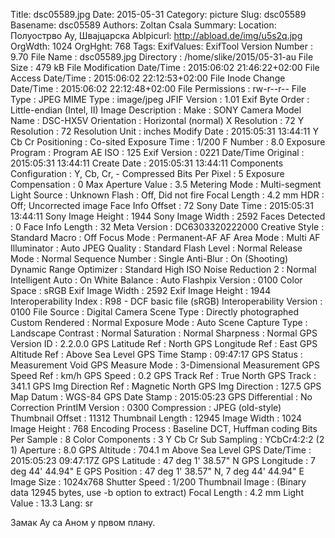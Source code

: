 Title: dsc05589.jpg
Date: 2015-05-31
Category: picture
Slug: dsc05589
Basename: dsc05589
Authors: Zoltan Csala
Summary:
Location: Полуострво Ау, Швајцарска
Ablpicurl: http://abload.de/img/u5s2q.jpg
OrgWdth: 1024
OrgHght: 768
Tags:
ExifValues: ExifTool Version Number : 9.70
            File Name : dsc05589.jpg
            Directory : /home/slike/2015/05-31-au
            File Size : 479 kB
            File Modification Date/Time : 2015:06:02 21:46:22+02:00
            File Access Date/Time : 2015:06:02 22:12:53+02:00
            File Inode Change Date/Time : 2015:06:02 22:12:48+02:00
            File Permissions : rw-r--r--
            File Type : JPEG
            MIME Type : image/jpeg
            JFIF Version : 1.01
            Exif Byte Order : Little-endian (Intel, II)
            Image Description :
            Make : SONY
            Camera Model Name : DSC-HX5V
            Orientation : Horizontal (normal)
            X Resolution : 72
            Y Resolution : 72
            Resolution Unit : inches
            Modify Date : 2015:05:31 13:44:11
            Y Cb Cr Positioning : Co-sited
            Exposure Time : 1/200
            F Number : 8.0
            Exposure Program : Program AE
            ISO : 125
            Exif Version : 0221
            Date/Time Original : 2015:05:31 13:44:11
            Create Date : 2015:05:31 13:44:11
            Components Configuration : Y, Cb, Cr, -
            Compressed Bits Per Pixel : 5
            Exposure Compensation : 0
            Max Aperture Value : 3.5
            Metering Mode : Multi-segment
            Light Source : Unknown
            Flash : Off, Did not fire
            Focal Length : 4.2 mm
            HDR : Off; Uncorrected image
            Face Info Offset : 72
            Sony Date Time : 2015:05:31 13:44:11
            Sony Image Height : 1944
            Sony Image Width : 2592
            Faces Detected : 0
            Face Info Length : 32
            Meta Version : DC6303320222000
            Creative Style : Standard
            Macro : Off
            Focus Mode : Permanent-AF
            AF Area Mode : Multi
            AF Illuminator : Auto
            JPEG Quality : Standard
            Flash Level : Normal
            Release Mode : Normal
            Sequence Number : Single
            Anti-Blur : On (Shooting)
            Dynamic Range Optimizer : Standard
            High ISO Noise Reduction 2 : Normal
            Intelligent Auto : On
            White Balance : Auto
            Flashpix Version : 0100
            Color Space : sRGB
            Exif Image Width : 2592
            Exif Image Height : 1944
            Interoperability Index : R98 - DCF basic file (sRGB)
            Interoperability Version : 0100
            File Source : Digital Camera
            Scene Type : Directly photographed
            Custom Rendered : Normal
            Exposure Mode : Auto
            Scene Capture Type : Landscape
            Contrast : Normal
            Saturation : Normal
            Sharpness : Normal
            GPS Version ID : 2.2.0.0
            GPS Latitude Ref : North
            GPS Longitude Ref : East
            GPS Altitude Ref : Above Sea Level
            GPS Time Stamp : 09:47:17
            GPS Status : Measurement Void
            GPS Measure Mode : 3-Dimensional Measurement
            GPS Speed Ref : km/h
            GPS Speed : 0.2
            GPS Track Ref : True North
            GPS Track : 341.1
            GPS Img Direction Ref : Magnetic North
            GPS Img Direction : 127.5
            GPS Map Datum : WGS-84
            GPS Date Stamp : 2015:05:23
            GPS Differential : No Correction
            PrintIM Version : 0300
            Compression : JPEG (old-style)
            Thumbnail Offset : 11312
            Thumbnail Length : 12945
            Image Width : 1024
            Image Height : 768
            Encoding Process : Baseline DCT, Huffman coding
            Bits Per Sample : 8
            Color Components : 3
            Y Cb Cr Sub Sampling : YCbCr4:2:2 (2 1)
            Aperture : 8.0
            GPS Altitude : 704.1 m Above Sea Level
            GPS Date/Time : 2015:05:23 09:47:17Z
            GPS Latitude : 47 deg 1' 38.57" N
            GPS Longitude : 7 deg 44' 44.94" E
            GPS Position : 47 deg 1' 38.57" N, 7 deg 44' 44.94" E
            Image Size : 1024x768
            Shutter Speed : 1/200
            Thumbnail Image : (Binary data 12945 bytes, use -b option to extract)
            Focal Length : 4.2 mm
            Light Value : 13.3
Lang: sr

Замак Ау са Аном у првом плану.
